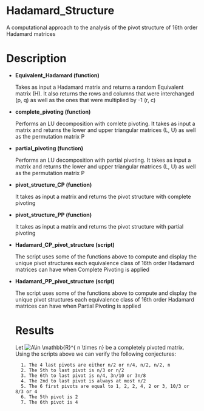 # Hadamard_Structure
A computational approach to the analysis of the pivot structure of 16th order Hadamard matrices

# Description

- **Equivalent_Hadamard (function)**

  Takes as input a Hadamard matrix and returns a random Equivalent matrix (H). It also returns the rows and columns that were interchanged (p, q) as well as the ones that were multiplied by -1 (r, c)
  

- **complete_pivoting (function)**

  Performs an LU decomposition with comlete pivoting. It takes as input a matrix and returns the lower and upper triangular matrices (L, U) as well as the permutation matrix P
  
- **partial_pivoting (function)**
  
  Performs an LU decomposition with partial pivoting. It takes as input a matrix and returns the lower and upper triangular matrices (L, U) as well as the permutation matrix P
  
- **pivot_structure_CP (function)**

  It takes as input a matrix and returns the pivot structure with complete pivoting
  
- **pivot_structure_PP (function)**

  It takes as input a matrix and returns the pivot structure with partial pivoting

- **Hadamard_CP_pivot_structure (script)**
  
  The script uses some of the functions above to compute and display the unique pivot structures each equivalence class of 16th order Hadamard matrices can have when Complete Pivoting is applied
  
- **Hadamard_PP_pivot_structure (script)**

  The script uses some of the functions above to compute and display the unique pivot structures each equivalence class of 16th order Hadamard matrices can have when Partial Pivoting is applied
  
  # Results
  
  Let <img src="https://latex.codecogs.com/svg.image?A\in&space;\mathbb{R}^{&space;n&space;\times&space;n}" title="A\in \mathbb{R}^{ n \times n}" /> be a completely pivoted matrix. Using the scripts above we can verify the following conjectures:
  
        1. The 4 last pivots are either n/2 or n/4, n/2, n/2, n
        2. The 5th to last pivot is n/3 or n/2
        3. The 6th to last pivot is n/4, 3n/10 or 3n/8
        4. The 2nd to last pivot is always at most n/2
        5. The 6 first pivots are equal to 1, 2, 2, 4, 2 or 3, 10/3 or 8/3 or 4
        6. The 5th pivot is 2
        7. The 6th pivot is 4
